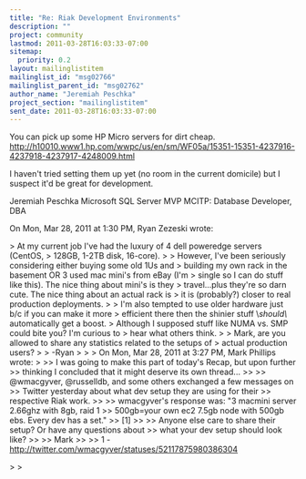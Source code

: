 ```yaml
---
title: "Re: Riak Development Environments"
description: ""
project: community
lastmod: 2011-03-28T16:03:33-07:00
sitemap:
  priority: 0.2
layout: mailinglistitem
mailinglist_id: "msg02766"
mailinglist_parent_id: "msg02762"
author_name: "Jeremiah Peschka"
project_section: "mailinglistitem"
sent_date: 2011-03-28T16:03:33-07:00
---
```



You can pick up some HP Micro servers for dirt cheap.
http://h10010.www1.hp.com/wwpc/us/en/sm/WF05a/15351-15351-4237916-4237918-4237917-4248009.html

I haven't tried setting them up yet (no room in the current domicile) but I
suspect it'd be great for development.

Jeremiah Peschka
Microsoft SQL Server MVP
MCITP: Database Developer, DBA


On Mon, Mar 28, 2011 at 1:30 PM, Ryan Zezeski  wrote:

&gt; At my current job I've had the luxury of 4 dell poweredge servers (CentOS,
&gt; 128GB, 1-2TB disk, 16-core).
&gt;
&gt; However, I've been seriously considering either buying some old 1Us and
&gt; building my own rack in the basement OR 3 used mac mini's from eBay (I'm
&gt; single so I can do stuff like this). The nice thing about mini's is they
&gt; travel...plus they're so darn cute. The nice thing about an actual rack is
&gt; it is (probably?) closer to real production deployments.
&gt;
&gt; I'm also tempted to use older hardware just b/c if you can make it more
&gt; efficient there then the shinier stuff \\_should\\_ automatically get a boost.
&gt; Although I supposed stuff like NUMA vs. SMP could bite you? I'm curious to
&gt; hear what others think.
&gt;
&gt; Mark, are you allowed to share any statistics related to the setups of
&gt; actual production users?
&gt;
&gt; -Ryan
&gt;
&gt;
&gt; On Mon, Mar 28, 2011 at 3:27 PM, Mark Phillips  wrote:
&gt;
&gt;&gt; I was going to make this part of today's Recap, but upon further
&gt;&gt; thinking I concluded that it might deserve its own thread...
&gt;&gt;
&gt;&gt; @wmacgyver, @russelldb, and some others exchanged a few messages on
&gt;&gt; Twitter yesterday about what dev setup they are using for their
&gt;&gt; respective Riak work.
&gt;&gt;
&gt;&gt; wmacgyver's response was: "3 macmini server 2.66ghz with 8gb, raid 1
&gt;&gt; 500gb=your own ec2 7.5gb node with 500gb ebs. Every dev has a set."
&gt;&gt; [1]
&gt;&gt;
&gt;&gt; Anyone else care to share their setup? Or have any questions about
&gt;&gt; what your dev setup should look like?
&gt;&gt;
&gt;&gt; Mark
&gt;&gt;
&gt;&gt; 1 - http://twitter.com/wmacgyver/statuses/52117875980386304

&gt;
&gt;

